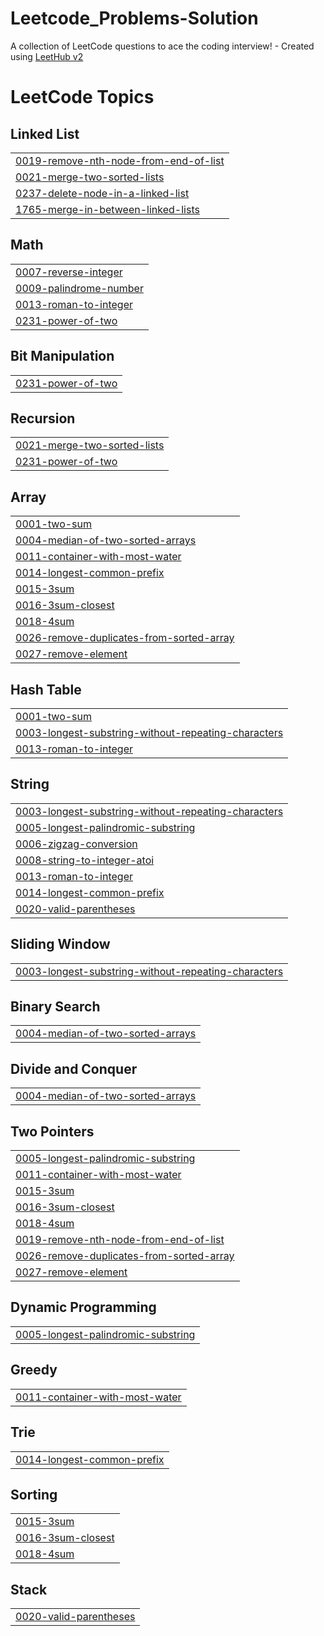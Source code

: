 # Leetcode_Problems-Solution
A collection of LeetCode questions to ace the coding interview! - Created using [LeetHub v2](https://github.com/arunbhardwaj/LeetHub-2.0)

<!---LeetCode Topics Start-->
# LeetCode Topics
## Linked List
|  |
| ------- |
| [0019-remove-nth-node-from-end-of-list](https://github.com/Kannan-K-B/Leetcode_Problems-Solution/tree/master/0019-remove-nth-node-from-end-of-list) |
| [0021-merge-two-sorted-lists](https://github.com/Kannan-K-B/Leetcode_Problems-Solution/tree/master/0021-merge-two-sorted-lists) |
| [0237-delete-node-in-a-linked-list](https://github.com/Kannan-K-B/Leetcode_Problems-Solution/tree/master/0237-delete-node-in-a-linked-list) |
| [1765-merge-in-between-linked-lists](https://github.com/Kannan-K-B/Leetcode_Problems-Solution/tree/master/1765-merge-in-between-linked-lists) |
## Math
|  |
| ------- |
| [0007-reverse-integer](https://github.com/Kannan-K-B/Leetcode_Problems-Solution/tree/master/0007-reverse-integer) |
| [0009-palindrome-number](https://github.com/Kannan-K-B/Leetcode_Problems-Solution/tree/master/0009-palindrome-number) |
| [0013-roman-to-integer](https://github.com/Kannan-K-B/Leetcode_Problems-Solution/tree/master/0013-roman-to-integer) |
| [0231-power-of-two](https://github.com/Kannan-K-B/Leetcode_Problems-Solution/tree/master/0231-power-of-two) |
## Bit Manipulation
|  |
| ------- |
| [0231-power-of-two](https://github.com/Kannan-K-B/Leetcode_Problems-Solution/tree/master/0231-power-of-two) |
## Recursion
|  |
| ------- |
| [0021-merge-two-sorted-lists](https://github.com/Kannan-K-B/Leetcode_Problems-Solution/tree/master/0021-merge-two-sorted-lists) |
| [0231-power-of-two](https://github.com/Kannan-K-B/Leetcode_Problems-Solution/tree/master/0231-power-of-two) |
## Array
|  |
| ------- |
| [0001-two-sum](https://github.com/Kannan-K-B/Leetcode_Problems-Solution/tree/master/0001-two-sum) |
| [0004-median-of-two-sorted-arrays](https://github.com/Kannan-K-B/Leetcode_Problems-Solution/tree/master/0004-median-of-two-sorted-arrays) |
| [0011-container-with-most-water](https://github.com/Kannan-K-B/Leetcode_Problems-Solution/tree/master/0011-container-with-most-water) |
| [0014-longest-common-prefix](https://github.com/Kannan-K-B/Leetcode_Problems-Solution/tree/master/0014-longest-common-prefix) |
| [0015-3sum](https://github.com/Kannan-K-B/Leetcode_Problems-Solution/tree/master/0015-3sum) |
| [0016-3sum-closest](https://github.com/Kannan-K-B/Leetcode_Problems-Solution/tree/master/0016-3sum-closest) |
| [0018-4sum](https://github.com/Kannan-K-B/Leetcode_Problems-Solution/tree/master/0018-4sum) |
| [0026-remove-duplicates-from-sorted-array](https://github.com/Kannan-K-B/Leetcode_Problems-Solution/tree/master/0026-remove-duplicates-from-sorted-array) |
| [0027-remove-element](https://github.com/Kannan-K-B/Leetcode_Problems-Solution/tree/master/0027-remove-element) |
## Hash Table
|  |
| ------- |
| [0001-two-sum](https://github.com/Kannan-K-B/Leetcode_Problems-Solution/tree/master/0001-two-sum) |
| [0003-longest-substring-without-repeating-characters](https://github.com/Kannan-K-B/Leetcode_Problems-Solution/tree/master/0003-longest-substring-without-repeating-characters) |
| [0013-roman-to-integer](https://github.com/Kannan-K-B/Leetcode_Problems-Solution/tree/master/0013-roman-to-integer) |
## String
|  |
| ------- |
| [0003-longest-substring-without-repeating-characters](https://github.com/Kannan-K-B/Leetcode_Problems-Solution/tree/master/0003-longest-substring-without-repeating-characters) |
| [0005-longest-palindromic-substring](https://github.com/Kannan-K-B/Leetcode_Problems-Solution/tree/master/0005-longest-palindromic-substring) |
| [0006-zigzag-conversion](https://github.com/Kannan-K-B/Leetcode_Problems-Solution/tree/master/0006-zigzag-conversion) |
| [0008-string-to-integer-atoi](https://github.com/Kannan-K-B/Leetcode_Problems-Solution/tree/master/0008-string-to-integer-atoi) |
| [0013-roman-to-integer](https://github.com/Kannan-K-B/Leetcode_Problems-Solution/tree/master/0013-roman-to-integer) |
| [0014-longest-common-prefix](https://github.com/Kannan-K-B/Leetcode_Problems-Solution/tree/master/0014-longest-common-prefix) |
| [0020-valid-parentheses](https://github.com/Kannan-K-B/Leetcode_Problems-Solution/tree/master/0020-valid-parentheses) |
## Sliding Window
|  |
| ------- |
| [0003-longest-substring-without-repeating-characters](https://github.com/Kannan-K-B/Leetcode_Problems-Solution/tree/master/0003-longest-substring-without-repeating-characters) |
## Binary Search
|  |
| ------- |
| [0004-median-of-two-sorted-arrays](https://github.com/Kannan-K-B/Leetcode_Problems-Solution/tree/master/0004-median-of-two-sorted-arrays) |
## Divide and Conquer
|  |
| ------- |
| [0004-median-of-two-sorted-arrays](https://github.com/Kannan-K-B/Leetcode_Problems-Solution/tree/master/0004-median-of-two-sorted-arrays) |
## Two Pointers
|  |
| ------- |
| [0005-longest-palindromic-substring](https://github.com/Kannan-K-B/Leetcode_Problems-Solution/tree/master/0005-longest-palindromic-substring) |
| [0011-container-with-most-water](https://github.com/Kannan-K-B/Leetcode_Problems-Solution/tree/master/0011-container-with-most-water) |
| [0015-3sum](https://github.com/Kannan-K-B/Leetcode_Problems-Solution/tree/master/0015-3sum) |
| [0016-3sum-closest](https://github.com/Kannan-K-B/Leetcode_Problems-Solution/tree/master/0016-3sum-closest) |
| [0018-4sum](https://github.com/Kannan-K-B/Leetcode_Problems-Solution/tree/master/0018-4sum) |
| [0019-remove-nth-node-from-end-of-list](https://github.com/Kannan-K-B/Leetcode_Problems-Solution/tree/master/0019-remove-nth-node-from-end-of-list) |
| [0026-remove-duplicates-from-sorted-array](https://github.com/Kannan-K-B/Leetcode_Problems-Solution/tree/master/0026-remove-duplicates-from-sorted-array) |
| [0027-remove-element](https://github.com/Kannan-K-B/Leetcode_Problems-Solution/tree/master/0027-remove-element) |
## Dynamic Programming
|  |
| ------- |
| [0005-longest-palindromic-substring](https://github.com/Kannan-K-B/Leetcode_Problems-Solution/tree/master/0005-longest-palindromic-substring) |
## Greedy
|  |
| ------- |
| [0011-container-with-most-water](https://github.com/Kannan-K-B/Leetcode_Problems-Solution/tree/master/0011-container-with-most-water) |
## Trie
|  |
| ------- |
| [0014-longest-common-prefix](https://github.com/Kannan-K-B/Leetcode_Problems-Solution/tree/master/0014-longest-common-prefix) |
## Sorting
|  |
| ------- |
| [0015-3sum](https://github.com/Kannan-K-B/Leetcode_Problems-Solution/tree/master/0015-3sum) |
| [0016-3sum-closest](https://github.com/Kannan-K-B/Leetcode_Problems-Solution/tree/master/0016-3sum-closest) |
| [0018-4sum](https://github.com/Kannan-K-B/Leetcode_Problems-Solution/tree/master/0018-4sum) |
## Stack
|  |
| ------- |
| [0020-valid-parentheses](https://github.com/Kannan-K-B/Leetcode_Problems-Solution/tree/master/0020-valid-parentheses) |
<!---LeetCode Topics End-->